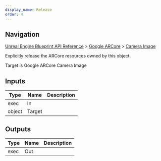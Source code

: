 ```yaml
---
display_name: Release
order: 4
---
```

## Navigation

[Unreal Engine Blueprint API Reference](https://dev.epicgames.com/documentation/en-us/unreal-engine/BlueprintAPI) > [Google ARCore](https://dev.epicgames.com/documentation/en-us/unreal-engine/BlueprintAPI/GoogleARCore) > [Camera Image](https://dev.epicgames.com/documentation/en-us/unreal-engine/BlueprintAPI/GoogleARCore/CameraImage)

Explicitly release the ARCore resources owned by this object.

Target is Google ARCore Camera Image

## Inputs

| Type | Name | Description |
| --- | --- | --- |
| exec | In |  |
| object | Target |  |

## Outputs

| Type | Name | Description |
| --- | --- | --- |
| exec | Out |  |
